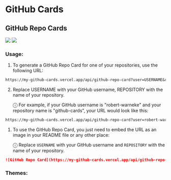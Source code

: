 # GitHub Cards


## GitHub Repo Cards

![](https://my-github-cards.vercel.app/api/github-repo-card?user=robert-warneke&repo=github-cards&theme=light)
![](https://my-github-cards.vercel.app/api/github-repo-card?user=robert-warneke&repo=github-cards&theme=dark)

### Usage:

1. To generate a GitHub Repo Card for one of your repositories, use the following URL:

```md
https://my-github-cards.vercel.app/api/github-repo-card?user=USERNAME&repo=REPOSITORY
```

2. Replace USERNAME with your GitHub username, REPOSITORY with the name of your repository.

    ⓘ For example, if your GitHub username is "robert-warneke" and your repository name is "github-cards", your URL would look like this:

```md
https://my-github-cards.vercel.app/api/github-repo-card?user=robert-warneke&repo=github-cards
```

1. To use the GitHub Repo Card, you just need to embed the URL as an image in your README file or any other place:

    ⓘ Replace `USERNAME` with your GitHub username and `REPOSITORY` with the name of your repository.

```md
![GitHub Repo Card](https://my-github-cards.vercel.app/api/github-repo-card?user=USERNAME&repo=REPOSITORY)
```

### Themes:
